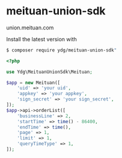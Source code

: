 # meituan-union-sdk

union.meituan.com

Install the latest version with

```bash
$ composer require ydg/meituan-union-sdk"
```

```php
<?php

use Ydg\MeituanUnionSdk\Meituan;

$app = new Meituan([
    'uid' => 'your uid',
    'appkey' => 'your appkey',
    'sign_secret' => 'your sign_secret',
]);
$app->api->orderList([
    'businessLine' => 2,
    'startTime' => time() - 86400,
    'endTime' => time(),
    'page' => 1,
    'limit' => 1,
    'queryTimeType' => 1,
]);
```
